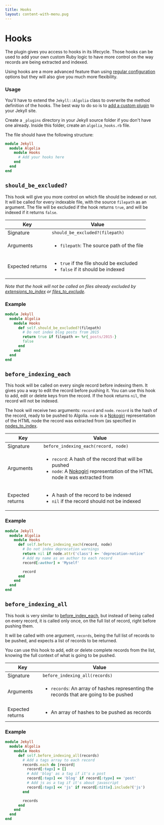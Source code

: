 ```yaml
---
title: Hooks
layout: content-with-menu.pug
---
```


# Hooks

The plugin gives you access to hooks in its lifecycle. Those hooks can
be used to add your own custom Ruby logic to have more control on the way
records are being extracted and indexed.

Using hooks are a more advanced feature than using [regular configuration][1] options
but they will also give you much more flexibility.

### Usage

You'll have to extend the `Jekyll::Algolia` class to overwrite the method
definition of the hooks. The best way to do so is to [add a custom plugin][2] to
your Jekyll site.

Create a `_plugins` directory in your Jekyll source folder if you don't have one
already. Inside this folder, create an `algolia_hooks.rb` file.

The file should have the following structure:

```ruby
module Jekyll
  module Algolia
    module Hooks
      # Add your hooks here
    end
  end
end
```

## `should_be_excluded?`

This hook will give you more control on which file should be indexed or not. It
will be called for every indexable file, with the source `filepath` as an
argument. The file will be excluded if the hook returns `true`, and will be
indexed if it returns `false`.

| Key  | Value  |
| ---- | ---- |
| Signature | `should_be_excluded?(filepath)` |
| Arguments | <ul><li>`filepath`: The source path of the file</li></ul> |
| Expected returns | <ul><li>`true` if the file should be excluded</li><li>`false` if it should be indexed</li></ul> |

*Note that the hook will not be called on files already excluded by
[extensions\_to\_index][3] or [files\_to\_exclude][4].*

### Example

```ruby
module Jekyll
  module Algolia
    module Hooks
      def self.should_be_excluded?(filepath)
        # Do not index blog posts from 2015
        return true if filepath =~ %r{_posts/2015-}
        false
      end
    end
  end
end
```

## `before_indexing_each`

This hook will be called on every single record before indexing them. It gives you
a way to edit the record before pushing it. You can use this hook to add, edit
or delete keys from the record. If the hook returns `nil`, the
record will not be indexed.

The hook will receive two arguments: `record` and `node`. `record` is the hash
of the record, ready to be pushed to Algolia. `node` is a [Nokogiri][5]
representation of the HTML node the record was extracted from (as specified in
[nodes_to_index][6].

| Key  | Value  |
| ---- | ---- |
| Signature | `before_indexing_each(record, node)` |
| Arguments | <ul><li>`record`: A hash of the record that will be pushed</li><li>`node`: A [Nokogiri][7] representation of the HTML node it was extracted from</li></ul> |
| Expected returns | <ul><li>A hash of the record to be indexed</li><li>`nil` if the record should not be indexed</li></ul> |

### Example

```ruby
module Jekyll
  module Algolia
    module Hooks
      def self.before_indexing_each(record, node)
        # Do not index deprecation warnings
        return nil if node.attr('class') =~ 'deprecation-notice'
        # Add my name as an author to each record
        record[:author] = 'Myself'

        record
      end
    end
  end
end
```

## `before_indexing_all`

This hook is very similar to [before_index_each][8], but instead of being called
on every record, it is called only once, on the full list of record, right
before pushing them.

It will be called with one argument, `records`, being the full list of records
to be pushed, and expects a list of records to be returned.

You can use this hook to add, edit or delete complete records from the list,
knowing the full context of what is going to be pushed.

| Key  | Value  |
| ---- | ---- |
| Signature | `before_indexing_all(records)` |
| Arguments | <ul><li>`records`: An array of hashes representing the records that are going to be pushed</li></ul> |
| Expected returns | <ul><li>An array of hashes to be pushed as records</li></ul> |

### Example

```ruby
module Jekyll
  module Algolia
    module Hooks
      def self.before_indexing_all(records)
        # Add a tags array to each record
        records.each do |record|
          record[:tags] = []
          # Add 'blog' as a tag if it's a post
          record[:tags] << 'blog' if record[:type] == 'post'
          # Add js as a tag if it's about javascript
          record[:tags] << 'js' if record[:title].include?('js')
        end

        records
      end
    end
  end
end
```

[1]: ./options.html
[2]: https://jekyllrb.com/docs/plugins/#installing-a-plugin
[3]: ./options.html#extensions-to-index
[4]: ./options.html#files-to-exclude
[5]: http://www.nokogiri.org
[6]: ./options.html#nodes-to-index
[7]: http://www.nokogiri.org
[8]: hooks.html#hook-before-indexing-each
